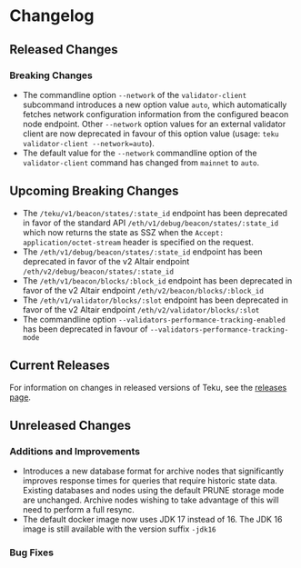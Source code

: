 # Changelog

## Released Changes
### Breaking Changes
- The commandline option `--network` of the `validator-client` subcommand introduces a new option value `auto`, which automatically
  fetches network configuration information from the configured beacon node endpoint. Other `--network` option values for an external validator client
  are now deprecated in favour of this option value (usage: `teku validator-client --network=auto`).
- The default value for the `--network` commandline option of the `validator-client` command has changed from `mainnet` to `auto`.

## Upcoming Breaking Changes
- The `/teku/v1/beacon/states/:state_id` endpoint has been deprecated in favor of the standard API `/eth/v1/debug/beacon/states/:state_id` which now returns the state as SSZ when the `Accept: application/octet-stream` header is specified on the request.
- The `/eth/v1/debug/beacon/states/:state_id` endpoint has been deprecated in favor of the v2 Altair endpoint `/eth/v2/debug/beacon/states/:state_id`
- The `/eth/v1/beacon/blocks/:block_id` endpoint has been deprecated in favor of the v2 Altair endpoint `/eth/v2/beacon/blocks/:block_id`
- The `/eth/v1/validator/blocks/:slot` endpoint has been deprecated in favor of the v2 Altair endpoint `/eth/v2/validator/blocks/:slot`
- The commandline option `--validators-performance-tracking-enabled` has been deprecated in favour of `--validators-performance-tracking-mode`
 
## Current Releases
For information on changes in released versions of Teku, see the [releases page](https://github.com/ConsenSys/teku/releases).

## Unreleased Changes
### Additions and Improvements
- Introduces a new database format for archive nodes that significantly improves response times for queries that require historic state data.
    Existing databases and nodes using the default PRUNE storage mode are unchanged. Archive nodes wishing to take advantage of this will need to perform a full resync.
- The default docker image now uses JDK 17 instead of 16. The JDK 16 image is still available with the version suffix `-jdk16`

### Bug Fixes
